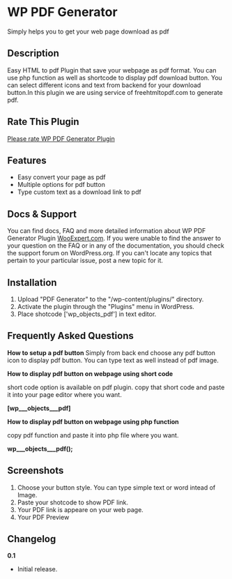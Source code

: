 # WP PDF Generator
Simply helps you to get your web page download as pdf

## Description
Easy HTML to pdf Plugin that save your webpage as pdf format. You can use php function as well as shortcode to display pdf download button. You can select different icons and text from backend for your download button.In this plugin we are using service of freehtmltopdf.com to generate pdf.

## Rate This Plugin
[Please rate WP PDF Generator Plugin](https://wordpress.org/support/view/plugin-reviews/wp-pdf-generator)

## Features
- Easy convert your page as pdf
- Multiple options for pdf button
- Type custom text as a download link to pdf

## Docs & Support
You can find docs, FAQ and more detailed information about WP PDF Generator Plugin [WooExpert.com](http://wooexpert.com/products/wp-pdf-generator-plugin/).
If you were unable to find the answer to your question on the FAQ or in any of the documentation, you should check the support forum on WordPress.org. If you can't locate any topics that pertain to your particular issue, post a new topic for it.

## Installation

1. Upload "PDF Generator" to the "/wp-content/plugins/" directory.
2. Activate the plugin through the "Plugins" menu in WordPress.
3. Place shotcode ['wp_objects_pdf'] in text editor.

## Frequently Asked Questions

**How to setup a pdf button**
Simply from back end choose any pdf button icon to display pdf button. You can type text as well instead of pdf image.

**How to display pdf button on webpage using short code**

short code option is available on pdf plugin. copy that short code and paste it into your page editor where you want.

**[wp___objects___pdf]**

**How to display pdf button on webpage using php function**

copy pdf function and paste it into php file where you want.

**wp___objects___pdf();**

## Screenshots
1. Choose your button style. You can type simple text or word intead of Image.
2. Paste your shotcode to show PDF link.
3. Your PDF link is appeare on your web page.
4. Your PDF Preview


## Changelog
**0.1**

- Initial release.